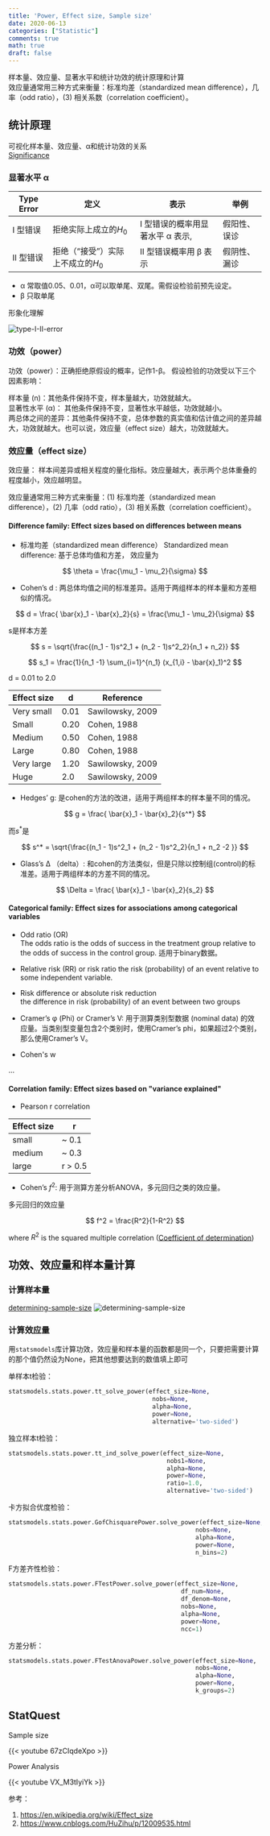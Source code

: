 ```yaml
---
title: 'Power, Effect size, Sample size'
date: 2020-06-13
categories: ["Statistic"]
comments: true
math: true
draft: false
---
```


样本量、效应量、显著水平和统计功效的统计原理和计算  
效应量通常用三种方式来衡量：标准均差（standardized mean difference），几率（odd ratio），(3) 相关系数（correlation coefficient）。

## 统计原理
可视化样本量、效应量、α和统计功效的关系  
[Significance](https://rpsychologist.com/d3/nhst/)
### 显著水平 α

| Type Error | 定义 |  表示 | 举例|
| ---  | --- | --- | --- |
| Ⅰ 型错误 | 拒绝实际上成立的$H_0$ | Ⅰ 型错误的概率用显著水平 α 表示, | 假阳性、误诊 |
| II 型错误 | 拒绝（“接受”）实际上不成立的$H_0$ | II 型错误概率用 β 表示 |  假阴性、漏诊 | 

 - α 常取值0.05、0.01，α可以取单尾、双尾。需假设检验前预先设定。
 - β 只取单尾

形象化理解  

![type-I-II-error](/images/stats/type-erros.jpeg)

### 功效（power）
功效（power）：正确拒绝原假设的概率，记作1-β。
假设检验的功效受以下三个因素影响：

样本量 (n)：其他条件保持不变，样本量越大，功效就越大。  
显著性水平 (α)： 其他条件保持不变，显著性水平越低，功效就越小。  
两总体之间的差异：其他条件保持不变，总体参数的真实值和估计值之间的差异越大，功效就越大。也可以说，效应量（effect size）越大，功效就越大。

### 效应量（effect size）

效应量： 样本间差异或相关程度的量化指标。效应量越大，表示两个总体重叠的程度越小，效应越明显。


效应量通常用三种方式来衡量：(1) 标准均差（standardized mean difference），(2) 几率（odd ratio），(3) 相关系数（correlation coefficient）。

#### Difference family: Effect sizes based on differences between means

- 标准均差（standardized mean difference）
Standardized mean difference: 基于总体均值和方差， 效应量为

$$
\theta = \frac{\mu_1 - \mu_2}{\sigma}
$$

- Cohen’s d : 两总体均值之间的标准差异。适用于两组样本的样本量和方差相似的情况。

$$
d = \frac{ \bar{x}_1 - \bar{x}_2}{s} = \frac{\mu_1 - \mu_2}{\sigma}
$$

s是样本方差

$$
s = \sqrt{\frac{(n_1 - 1)s^2_1 + (n_2 - 1)s^2_2}{n_1 + n_2}}
$$

$$
s_1 = \frac{1}{n_1 -1} \sum_{i=1}^{n_1} (x_{1,i} - \bar{x}_1)^2
$$ 

d = 0.01 to 2.0


| Effect size | d | Reference|
| --- | --- | --- |
| Very small | 0.01 | Sawilowsky, 2009
| Small |0.20| Cohen, 1988
| Medium |0.50 | Cohen, 1988
| Large |0.80 | Cohen, 1988
| Very large | 1.20 | Sawilowsky, 2009
| Huge |2.0| Sawilowsky, 2009


- Hedges’ g: 是cohen的方法的改进，适用于两组样本的样本量不同的情况。

$$
g = \frac{ \bar{x}_1 - \bar{x}_2}{s^*}
$$

而$s^{*}$是

$$
s^* = \sqrt{\frac{(n_1 - 1)s^2_1 + (n_2 - 1)s^2_2}{n_1 + n_2 -2 }}
$$

- Glass’s Δ （delta）: 和cohen的方法类似，但是只除以控制组(control)的标准差。适用于两组样本的方差不同的情况。

$$
\Delta = \frac{ \bar{x}_1 - \bar{x}_2}{s_2}
$$


#### Categorical family: Effect sizes for associations among categorical variables

-  Odd ratio (OR)  
The odds ratio is the odds of success in the treatment group relative to the odds of success in the control group.  适用于binary数据。

- Relative risk (RR) or risk ratio
the risk (probability) of an event relative to some independent variable.

- Risk difference or absolute risk reduction  
the difference in risk (probability) of an event between two groups

- Cramer’s φ (Phi) or Cramer’s V: 用于测算类别型数据 (nominal data) 的效应量。当类别型变量包含2个类别时，使用Cramer’s phi，如果超过2个类别，那么使用Cramer’s V。

- Cohen's w 

...

#### Correlation family: Effect sizes based on "variance explained"
- Pearson r correlation  

|Effect size| r |
| --- | --- |
| small | ~ 0.1 |  
| medium |  ~ 0.3 |
| large | r > 0.5 |  


- Cohen’s $f^2$: 用于测算方差分析ANOVA，多元回归之类的效应量。

多元回归的效应量

$$
f^2 = \frac{R^2}{1-R^2}
$$

where $R^2$ is the squared multiple correlation ([Coefficient of determination](https://en.wikipedia.org/wiki/Coefficient_of_determination))


## 功效、效应量和样本量计算

### 计算样本量

[determining-sample-size](https://www.datasciencecentral.com/profiles/blogs/determining-sample-size-in-one-picture)
![determining-sample-size](/images/stats/sample-size-determination.png)


### 计算效应量

用`statsmodels`库计算功效，效应量和样本量的函数都是同一个，只要把需要计算的那个值仍然设为None，把其他想要达到的数值填上即可


单样本t检验：
```python
statsmodels.stats.power.tt_solve_power(effect_size=None, 
                                        nobs=None, 
                                        alpha=None, 
                                        power=None, 
                                        alternative='two-sided')
```

独立样本t检验：
```python
statsmodels.stats.power.tt_ind_solve_power(effect_size=None, 
                                            nobs1=None, 
                                            alpha=None, 
                                            power=None, 
                                            ratio=1.0, 
                                            alternative='two-sided')
```
卡方拟合优度检验：
```python
statsmodels.stats.power.GofChisquarePower.solve_power(effect_size=None,
                                                    nobs=None, 
                                                    alpha=None, 
                                                    power=None, 
                                                    n_bins=2)
```
F方差齐性检验：
```python
statsmodels.stats.power.FTestPower.solve_power(effect_size=None, 
                                                df_num=None, 
                                                df_denom=None, 
                                                nobs=None, 
                                                alpha=None, 
                                                power=None, 
                                                ncc=1)
```
方差分析：
```python
statsmodels.stats.power.FTestAnovaPower.solve_power(effect_size=None, 
                                                    nobs=None, 
                                                    alpha=None, 
                                                    power=None, 
                                                    k_groups=2)
```

## StatQuest

Sample size

{{< youtube 67zCIqdeXpo >}}


Power Analysis

{{< youtube VX_M3tIyiYk >}}


参考： 
1. https://en.wikipedia.org/wiki/Effect_size
2. https://www.cnblogs.com/HuZihu/p/12009535.html

